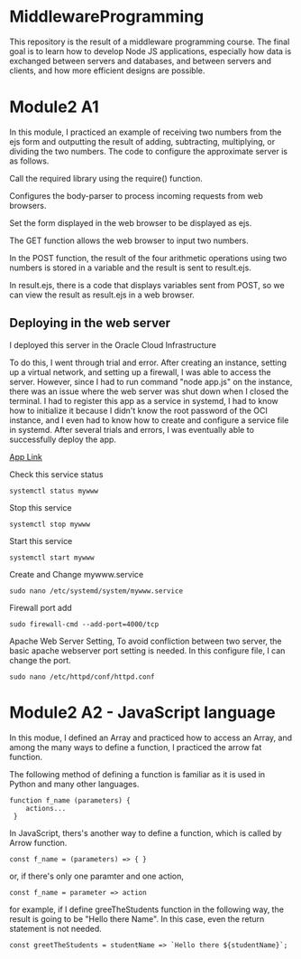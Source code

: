 # MiddlewareProgramming

This repository is the result of a middleware programming course. The final goal is to learn how to develop Node JS applications, especially how data is exchanged between servers and databases, and between servers and clients, and how more efficient designs are possible.


# Module2 A1

In this module, I practiced an example of receiving two numbers from the ejs form and outputting the result of adding, subtracting, multiplying, or dividing the two numbers. The code to configure the approximate server is as follows.

Call the required library using the require() function.

Configures the body-parser to process incoming requests from web browsers.

Set the form displayed in the web browser to be displayed as ejs.

The GET function allows the web browser to input two numbers.

In the POST function, the result of the four arithmetic operations using two numbers is stored in a variable and the result is sent to result.ejs.

In result.ejs, there is a code that displays variables sent from POST, so we can view the result as result.ejs in a web browser.


## Deploying in the web server

I deployed this server in the Oracle Cloud Infrastructure

To do this, I went through trial and error. After creating an instance, setting up a virtual network, and setting up a firewall, I was able to access the server. However, since I had to run command "node app.js" on the instance, there was an issue where the web server was shut down when I closed the terminal. I had to register this app as a service in systemd, I had to know how to initialize it because I didn't know the root password of the OCI instance, and I even had to know how to create and configure a service file in systemd. After several trials and errors, I was eventually able to successfully deploy the app.

[App Link](http://129.146.239.111:4000/)


Check this service status
```
systemctl status mywww
```
Stop this service
```
systemctl stop mywww
```
Start this service
```
systemctl start mywww
```

Create and Change mywww.service
```
sudo nano /etc/systemd/system/mywww.service
```

Firewall port add
```
sudo firewall-cmd --add-port=4000/tcp
```

Apache Web Server Setting, 
To avoid confliction between two server, the basic apache webserver port setting is needed. 
In this configure file, I can change the port. 
```
sudo nano /etc/httpd/conf/httpd.conf
```


# Module2 A2 - JavaScript language

In this modue, I defined an Array and practiced how to access an Array, and among the many ways to define a function, I practiced the arrow fat function.

The following method of defining a function is familiar as it is used in Python and many other languages.

```
function f_name (parameters) {
    actions...
 }
```

In JavaScript, thers's another way to define a function, which is called by Arrow function. 

```
const f_name = (parameters) => { }
```
or, if there's only one paramter and one action,
```
const f_name = parameter => action
```

for example, if I define greeTheStudents function in the following way, the result is going to be "Hello there Name". In this case, even the return statement is not needed. 

```
const greetTheStudents = studentName => `Hello there ${studentName}`;
```
